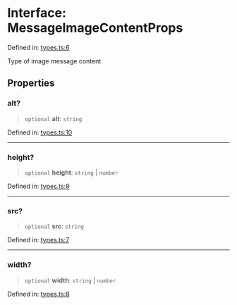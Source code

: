 # Interface: MessageImageContentProps

Defined in: [types.ts:6](https://github.com/GeoDaCenter/openassistant/blob/1a6f158a9bc0914d446c35a467a546a572748a5e/packages/core/src/types.ts#L6)

Type of image message content

## Properties

### alt?

> `optional` **alt**: `string`

Defined in: [types.ts:10](https://github.com/GeoDaCenter/openassistant/blob/1a6f158a9bc0914d446c35a467a546a572748a5e/packages/core/src/types.ts#L10)

***

### height?

> `optional` **height**: `string` \| `number`

Defined in: [types.ts:9](https://github.com/GeoDaCenter/openassistant/blob/1a6f158a9bc0914d446c35a467a546a572748a5e/packages/core/src/types.ts#L9)

***

### src?

> `optional` **src**: `string`

Defined in: [types.ts:7](https://github.com/GeoDaCenter/openassistant/blob/1a6f158a9bc0914d446c35a467a546a572748a5e/packages/core/src/types.ts#L7)

***

### width?

> `optional` **width**: `string` \| `number`

Defined in: [types.ts:8](https://github.com/GeoDaCenter/openassistant/blob/1a6f158a9bc0914d446c35a467a546a572748a5e/packages/core/src/types.ts#L8)
